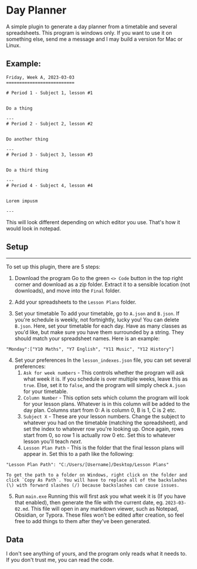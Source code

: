 # Day Planner
A simple plugin to generate a day planner from a timetable and several spreadsheets.
This program is windows only. If you want to use it on something else, send me a message and I may build a version for Mac or Linux.

Example:
---
```
Friday, Week A, 2023-03-03
==========================

# Period 1 - Subject 1, lesson #1


Do a thing  
  
---
# Period 2 - Subject 2, lesson #2


Do another thing  
  
---
# Period 3 - Subject 3, lesson #3


Do a third thing  
  
---
# Period 4 - Subject 4, lesson #4


Lorem impusm  
  
---
```
This will look different depending on which editor you use. That's how it would look in notepad.

## Setup
---
To set up this plugin, there are 5 steps:
1. Download the program
    Go to the green `<> Code` button in the top right corner and download as a zip folder. Extract it to a sensible location (not downloads), and move into the `Final` folder.

2. Add your spreadsheets to the `Lesson Plans` folder. 

3. Set your timetable
    To add your timetable, go to `A.json` and `B.json`. If you're schedule is weekly, not fortnightly, lucky you! You can delete `B.json`.
    Here, set your timetable for each day. Have as many classes as you'd like, but make sure you have them surrounded by a string. They should match your spreadsheet names.
    Here is an example:

```
"Monday":["Y10 Maths", "Y7 English", "Y11 Music", "Y12 History"]
```


4. Set your preferences
In the `lesson_indexes.json` file, you can set several preferences:
    1. `Ask for week numbers` - This controls whether the program will ask what week it is. If you schedule is over multiple weeks, leave this as `true`. Else, set it to `false`, and the program will simply check `A.json` for your timetable.
    2. `Column Number` - This option sets which column the program will look for your lesson plans. Whatever is in this column will be added to the day plan. Columns start from 0: A is column 0, B is 1, C is 2 etc.
    3. `Subject X` - These are your lesson numbers. Change the subject to whatever you had on the timetable (matching the spreadsheet), and set the index to whatever row you're looking up. Once again, rows start from 0, so row 1 is actually row 0 etc. Set this to whatever lesson you'll teach *next*.
    4. `Lesson Plan Path` - This is the folder that the final lesson plans will appear in. Set this to a path like the following:
```
"Lesson Plan Path": "C:/Users/[Username]/Desktop/Lesson Plans"
```
    To get the path to a folder on Windows, right click on the folder and click `Copy As Path`. You will have to replace all of the backslashes (\) with forward slashes (/) because backslashes can cause issues.


5. Run `main.exe` 
    Running this will first ask you what week it is (If you have that enabled), then generate the file with the current date, eg. `2023-03-02.md`. This file will open in any markdown viewer, such as Notepad, Obsidian, or Typora. These files won't be edited after creation, so feel free to add things to them after they've been generated.




## Data
I don't see anything of yours, and the program only reads what it needs to. If you don't trust me, you can read the code.
